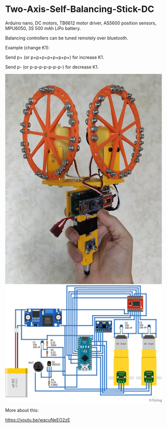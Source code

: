 # Two-Axis-Self-Balancing-Stick-DC
 
Arduino nano, DC motors, TB6612 motor driver, AS5600 position sensors, MPU6050, 3S 500 mAh LiPo battery.

Balancing controllers can be tuned remotely over bluetooth.

Example (change K1):

Send p+ (or p+p+p+p+p+p+p+) for increase K1.

Send p- (or p-p-p-p-p-p-p-) for decrease K1.

<img src="/pictures/stick.jpg" alt="Balancing stick pic"/>
<img src="/pictures/schematic.png" alt="Schematic"/>

More about this:

https://youtu.be/wacuNeEO2zE